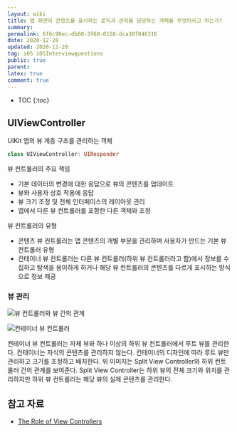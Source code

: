 ```yaml
---
layout: wiki
title: 앱 화면의 콘텐츠를 표시하는 로직과 관리를 담당하는 객체를 무엇이라고 하는가?
summary: 
permalink: 6f6c96ec-db60-3f68-0158-dca30f046316
date: 2020-12-28
updated: 2020-12-28
tag: iOS iOSInterviewquestions
public: true
parent: 
latex: true
comment: true
---
```


* TOC
{:toc}

## UIViewController

UIKit 앱의 뷰 계층 구조를 관리하는 객체

```swift
class UIViewController: UIResponder
```

뷰 컨트롤러의 주요 책임
- 기본 데이터의 변경에 대한 응답으로 뷰의 콘텐츠를 업데이트
- 뷰와 사용자 상호 작용에 응답
- 뷰 크기 조정 및 전체 인터페이스의 레이아웃 관리
- 앱에서 다른 뷰 컨트롤러를 포함한 다른 객체와 조정

뷰 컨트롤러의 유형
- 콘텐츠 뷰 컨트롤러는 앱 콘텐츠의 개별 부분을 관리하며 사용자가 만드는 기본 뷰 컨트롤러 유형
- 컨테이너 뷰 컨트롤러는 다른 뷰 컨트롤러(하위 뷰 컨트롤러라고 함)에서 정보를 수집하고 탐색을 용이하게 하거나 해당 뷰 컨트롤러의 콘텐츠를 다르게 표시하는 방식으로 정보 제공

### 뷰 관리

![뷰 컨트롤러와 뷰 간의 관계](https://developer.apple.com/library/archive/featuredarticles/ViewControllerPGforiPhoneOS/Art/VCPG_ControllerHierarchy_fig_1-1_2x.png)

![컨테이너 뷰 컨트롤러](https://developer.apple.com/library/archive/featuredarticles/ViewControllerPGforiPhoneOS/Art/VCPG_ContainerViewController_fig_1-2_2x.png)

컨테이너 뷰 컨트롤러는 자체 뷰와 하나 이상의 하위 뷰 컨트롤러에서 루트 뷰를 관리한다. 컨테이너는 자식의 콘텐츠를 관리하지 않는다. 컨테이너의 디자인에 따라 루트 뷰만 관리하고 크기를 조정하고 배치한다. 위 이미지는 Split View Controller와 하위 컨트롤러 간의 관계를 보여준다. Split View Controller는 하위 뷰의 전체 크기와 위치를 관리하지만 하위 뷰 컨트롤러는 해당 뷰의 실제 콘텐츠를 관리한다.

## 참고 자료

- [The Role of View Controllers](https://developer.apple.com/library/archive/featuredarticles/ViewControllerPGforiPhoneOS/index.html#//apple_ref/doc/uid/TP40007457)
